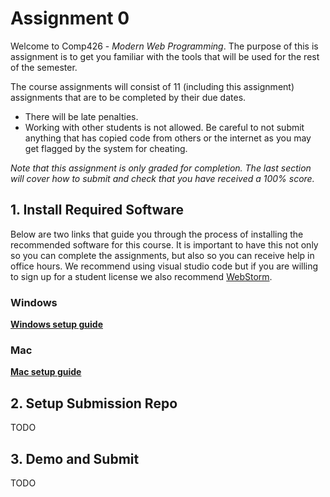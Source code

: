 
# Assignment 0  
  
Welcome to Comp426 - *Modern Web Programming*. The purpose of this is assignment is to get you familiar with the tools that will be used for the rest of the semester.   
  
The course assignments will consist of 11 (including this assignment) assignments that are to be completed by their due dates.   
- There will be late penalties.  
- Working with other students is not allowed. Be careful to not submit anything that has copied code from others or the internet as you may get flagged by the system for cheating.   
  
*Note that this assignment is only graded for completion. The last section will cover how to submit and check that you have received a 100% score.*  
  
## 1. Install Required Software  
  
Below are two links that guide you through the process of installing the recommended software for this course. It is important to have this not only so you can complete the assignments, but also so you can receive help in office hours. We recommend using visual studio code but if you are willing to sign up for a student license we also recommend [WebStorm](https://www.jetbrains.com/webstorm/).
  
### Windows

**[Windows setup guide](resources/a00/software-pc)**
  
### Mac

**[Mac setup guide](resources/a00/software-mac)**
  
  
## 2. Setup Submission Repo  

TODO
  
## 3. Demo and Submit

TODO

